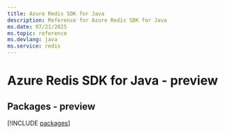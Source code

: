 ```yaml
---
title: Azure Redis SDK for Java
description: Reference for Azure Redis SDK for Java
ms.date: 07/21/2025
ms.topic: reference
ms.devlang: java
ms.service: redis
---
```

# Azure Redis SDK for Java - preview
## Packages - preview
[!INCLUDE [packages](redis-index.md)]